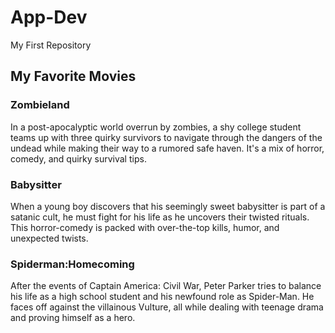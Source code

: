 # App-Dev
My First Repository

## My Favorite Movies

### Zombieland
In a post-apocalyptic world overrun by zombies, a shy college student teams up with three quirky survivors to navigate through the dangers of the undead while making their way to a rumored safe haven. It's a mix of horror, comedy, and quirky survival tips.

### Babysitter
When a young boy discovers that his seemingly sweet babysitter is part of a satanic cult, he must fight for his life as he uncovers their twisted rituals. This horror-comedy is packed with over-the-top kills, humor, and unexpected twists.

### Spiderman:Homecoming
After the events of Captain America: Civil War, Peter Parker tries to balance his life as a high school student and his newfound role as Spider-Man. He faces off against the villainous Vulture, all while dealing with teenage drama and proving himself as a hero.

